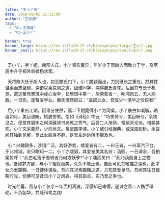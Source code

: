 ```yaml
---
title: "王小丫传"
date: 2019-08-05 21:31:08
author: "王姝婕"
tags: 
  - "Au-王姝婕"
  - "Ob-王小丫"

banner: true
banner_large: https://res.zzfls20-17.cf/blossym/pic/large/王小丫.jpg
banner_small: https://res.zzfls20-17.cf/blossym/pic/small/王小丫.png
---
```

<p>&nbsp; 王小丫，字丫姐，南阳人氏。小丫资质禀异，年岁少于同龄人而致力于学，及至高中升于郑外新枫杨求索。</p>
<p>&nbsp; 天将降大任于斯人也，初至滕氏门下，小丫脱颖而出，力抗班长之重任。然其性温柔而志坚韧，深谙以柔克刚之道，团结同学，深得滕氏青睐。后因其专长于机竞，遣送至竞赛班中虔心治学，长居班中第一，后荣获省一，叱咤风云，无人能敌。一日伤，遂暂废学业。滕氏慨然叹曰：&ldquo;盖因此女，吾班少一清华之佼佼者!&rdquo;</p>
<p>&nbsp; 后小丫重出江湖，因缘分使然，高二下期竟得小丫为同桌。小丫肤白如凝脂，皓齿如月，美目流盼，桃腮带笑。恰如《诗经》中云：&ldquo;巧笑倩兮，美目盼兮。&rdquo;余初见之，便觉其眉宇之间深藏诗书典雅之秀气。后吾二人渐熟，常谈天论地，相聊甚欢。小丫文采斐然，少而尚文。每至国学课，小丫或引经据典，或深度剖析。余尝闻其独到见解，觉此女脱类不群，是吾辈远远所不能及也。</p>
<p>&nbsp; 小丫兴趣颇多，涉猎广泛。其好游戏，嗜爱者有二，一曰王者，一曰蒸汽平台。于此领域，余只略知一二。小丫亦嗜猫，其爱宠美其名曰：汤圆。一日课余，吾拍案惊呼：&ldquo;此白毛落于吾臂者乃何方妖孽?&rdquo;小丫嗤而笑曰：&ldquo;此乃汤圆身上之物也。&rdquo;吾如梦方醒，与小丫相视而笑，久久不能止也。自此可见其嗜猫之深也。此才女亦爱蹴鞠，一日健体课后，吾向其求索蹴鞠之道，方知其爱皇马。吾闻其往日蹴鞠时光，仿佛可见昔日小丫之风姿。得其指点，实乃吾之幸也。</p>
<p>&nbsp; 时光荏苒，吾与小丫仅余一年而相离散，深感知己难得，遂诚念吾二人携手砥砺，不负韶华，共赴科考之路!</p>